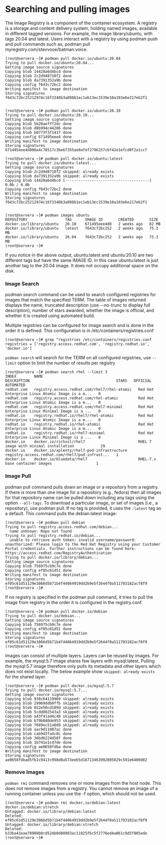 # Searching and pulling images

The Image Registry is a component of the container ecosystem. A registry is a storage and content delivery system, holding named images, available in different tagged versions. For example, the image library/ubuntu, with tags 20.04 and latest. Users interact with a registry by using podman push and pull commands such as, podman pull myregistry.com/stevvooe/batman:voice.

```
[root@servera ~]# podman pull docker.io/ubuntu:20.04
Trying to pull docker.io/ubuntu:20.04...
Getting image source signatures
Copying blob 14428a6d4bcd done  
Copying blob 2c2d948710f2 done  
Copying blob da7391352a9b done  
Copying config f643c72bc2 done  
Writing manifest to image destination
Storing signatures
f643c72bc25212974c16f3348b3a898b1ec1eb13ec1539e10a103e6e217eb2f1


[root@servera ~]# podman pull docker.io/ubuntu:20.10
Trying to pull docker.io/ubuntu:20.10...
Getting image source signatures
Copying blob 5b20aefff2dc done  
Copying blob d8b994c44286 done  
Copying blob b0773f3f1417 done  
Copying config 671495eee4 done  
Writing manifest to image destination
Storing signatures
671495eee4d808a4c78517c3be67355ae0afef2796157cbf42e1efcd0f2a1ccf

[root@servera ~]# podman pull docker.io/ubuntu:latest
Trying to pull docker.io/ubuntu:latest...
Getting image source signatures
Copying blob 2c2d948710f2 skipped: already exists  
Copying blob da7391352a9b skipped: already exists  
Copying blob 14428a6d4bcd [--------------------------------------] 0.0b / 0.0b
Copying config f643c72bc2 done  
Writing manifest to image destination
Storing signatures
f643c72bc25212974c16f3348b3a898b1ec1eb13ec1539e10a103e6e217eb2f1


[root@servera ~]# podman images ubuntu
REPOSITORY                 TAG      IMAGE ID       CREATED       SIZE
docker.io/library/ubuntu   20.10    671495eee4d8   2 weeks ago   82 MB
docker.io/library/ubuntu   latest   f643c72bc252   2 weeks ago   75.3 MB
docker.io/library/ubuntu   20.04    f643c72bc252   2 weeks ago   75.3 MB
[root@servera ~]# 

```

If you notice in the above output, ubuntu:latest and ubuntu:20.10 are two different tags but have the same IMAGE ID. In this case ubuntu:latest is just another tag to the 20.04 image. It does not occupy additional space on the disk.

### Image Search&#x20;

podman search command can be used to search configured registries for images that match the specified TERM. The table of images returned displays the name, truncated description (use --no-trunc to display full description), number of stars awarded, whether the image is official, and whether it is created using automated build.

Multiple registries can be configured for image search and is done in the order it is defined. This configuration is in /etc/containers/registries.conf

```
[root@servera ~]# grep ^registries /etc/containers/registries.conf 
registries = ['registry.access.redhat.com', 'registry.redhat.io', 'docker.io']
```

`podman search` will search for the TERM on all configured registries, use `--limit` option to limit the number of results per registry

```
[root@servera ~]# podman search rhel --limit 3
INDEX        NAME                                           DESCRIPTION                                       STARS   OFFICIAL   AUTOMATED
redhat.com   registry.access.redhat.com/rhel7/rhel-atomic   Red Hat Enterprise Linux Atomic Image is a m...   0                  
redhat.com   registry.access.redhat.com/rhel-atomic         Red Hat Enterprise Linux Atomic Image is a m...   0                  
redhat.com   registry.access.redhat.com/rhel7-minimal       Red Hat Enterprise Linux Minimal Image is a ...   0                  
redhat.io    registry.redhat.io/rhel7/rhel-atomic           Red Hat Enterprise Linux Atomic Image is a m...   0                  
redhat.io    registry.redhat.io/rhel-atomic                 Red Hat Enterprise Linux Atomic Image is a m...   0                  
redhat.io    registry.redhat.io/rhel7-minimal               Red Hat Enterprise Linux Minimal Image is a ...   0                  
docker.io    docker.io/richxsl/rhel7                        RHEL 7 image with minimal installation            29                 
docker.io    docker.io/xplenty/rhel7-pod-infrastructure     registry.access.redhat.com/rhel7/pod-infrast...   1                  
docker.io    docker.io/bluedata/rhel7                       RHEL-7.x base container images                    1           
```

### Image Pull

podman pull command pulls down an image or a repository from a registry. If there is more than one image for a repository (e.g., fedora) then all images for that repository name can be pulled down including any tags using the option `--all-tags`. To download a particular image, or set of images (i.e., a repository), use podman pull. If no tag is provided, it uses the `:latest` tag as a default. This command pulls the debian:latest image:

```
[root@servera ~]# podman pull debian
Trying to pull registry.access.redhat.com/debian...
  name unknown: Repo not found
Trying to pull registry.redhat.io/debian...
  unable to retrieve auth token: invalid username/password: unauthorized: Please login to the Red Hat Registry using your Customer Portal credentials. Further instructions can be found here: https://access.redhat.com/RegistryAuthentication
Trying to pull docker.io/library/debian...
Getting image source signatures
Copying blob 756975cb9c7e done  
Copying config ef05c61d51 done  
Writing manifest to image destination
Storing signatures
ef05c61d51129e3866d5b71b4f44864919dd2b9e5f2644f0a511703182acf8f9
[root@servera ~]# 

```

If no registry is specified in the podman pull command, it tries to pull the image from registry in the order it is configured in the registry.conf.

```
[root@servera ~]# podman pull docker.io/debian
Trying to pull docker.io/debian...
Getting image source signatures
Copying blob 756975cb9c7e done  
Copying config ef05c61d51 done  
Writing manifest to image destination
Storing signatures
ef05c61d51129e3866d5b71b4f44864919dd2b9e5f2644f0a511703182acf8f9
[root@servera ~]# 
```

Images can consist of multiple layers. Layers can be reused by images. For example, the mysql:5.7 image shares few layers with mysql:latest. Pulling the mysql:5.7 image therefore only pulls its metadata and other layers which does not exist locally. The below example show `skipped: already exists` for the shared layer.

```
[root@servera ~]# podman pull docker.io/mysql:5.7
Trying to pull docker.io/mysql:5.7...
Getting image source signatures
Copying blob 938c64119969 skipped: already exists  
Copying blob 29969ddb0ffb skipped: already exists  
Copying blob 852e50cd189d skipped: already exists  
Copying blob 5cdd802543a3 skipped: already exists  
Copying blob a43f41a44c48 skipped: already exists  
Copying blob b79b040de953 skipped: already exists  
Copying blob 7689ec51a0d9 skipped: already exists  
Copying blob aac9d11987ac done  
Copying blob cab9d3fa4c8c done  
Copying blob 36bd6224d58f done  
Copying blob 1b741e1c47de done  
Copying config ae0658fdba done  
Writing manifest to image destination
Storing signatures
ae0658fdbad5fb1c9413c998d8a573eeb5d16713463992005029c591e6400d02

```

### Remove Images

`podman rmi` command removes one or more images from the host node. This does not remove images from a registry. You cannot remove an image of a running container unless you use the -f option, which should not be used.

```
[root@servera ~]# podman rmi docker.io/debian:latest docker.io/debian:stretch
Untagged: docker.io/library/debian:latest
Deleted: ef05c61d51129e3866d5b71b4f44864919dd2b9e5f2644f0a511703182acf8f9
Untagged: docker.io/library/debian:stretch
Deleted: b33ba41eae78980b0cd524b0d80983ac11025f6c5f2776ed4a861c9d5f805ede
[root@servera ~]# 

```
